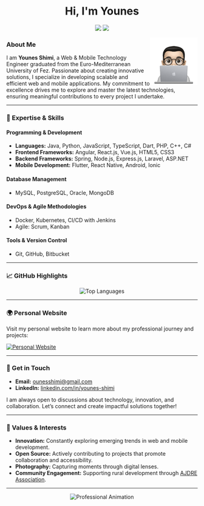 <h1 align="center">Hi, I'm Younes</h1>
<p align="center">
    <a href="https://twitter.com/youneshim_i"><img src="https://img.shields.io/badge/Twitter-%231FA1F1?style=for-the-badge&logo=twitter&logoColor=white"/></a>
    <a href="https://www.linkedin.com/in/younes-shimi"><img src="https://img.shields.io/badge/LinkedIn-%230177B5?style=for-the-badge&logo=linkedin&logoColor=white"/></a>
</p>

<img src="https://github.com/youneshimi/youneshimi/blob/main/profile-img.png" align="right" width="25%" alt="Profile image"/>

### About Me

I am **Younes Shimi**, a Web & Mobile Technology Engineer graduated from the Euro-Mediterranean University of Fez. Passionate about creating innovative solutions, I specialize in developing scalable and efficient web and mobile applications. My commitment to excellence drives me to explore and master the latest technologies, ensuring meaningful contributions to every project I undertake.

---

### 💼 Expertise & Skills

#### Programming & Development
- **Languages:** Java, Python, JavaScript, TypeScript, Dart, PHP, C++, C#
- **Frontend Frameworks:** Angular, React.js, Vue.js, HTML5, CSS3
- **Backend Frameworks:** Spring, Node.js, Express.js, Laravel, ASP.NET
- **Mobile Development:** Flutter, React Native, Android, Ionic

#### Database Management
- MySQL, PostgreSQL, Oracle, MongoDB

#### DevOps & Agile Methodologies
- Docker, Kubernetes, CI/CD with Jenkins
- Agile: Scrum, Kanban

#### Tools & Version Control
- Git, GitHub, Bitbucket

---

### 📈 GitHub Highlights

<p align="center">
<!--   <img src="https://github-readme-stats.vercel.app/api?username=youneshimi&show_icons=true&theme=dark" alt="GitHub Stats"/>
  <img src="https://github-readme-streak-stats.herokuapp.com/?user=youneshimi&theme=dark" alt="GitHub Streak"/> -->
  <img src="https://github-readme-stats.vercel.app/api/top-langs/?username=youneshimi&layout=compact&theme=dark" alt="Top Languages"/>
</p>

---

### 🌍 Personal Website

Visit my personal website to learn more about my professional journey and projects:

<a href="https://shimi.netlify.app/">
    <img src="https://img.shields.io/badge/Visit%20My%20Website-%2300C7B7?style=for-the-badge&logo=icloud&logoColor=white" alt="Personal Website"/>
</a>

---

### 📨 Get in Touch

- **Email:** [ounesshimi@gmail.com](mailto:ounesshimi@gmail.com)
- **LinkedIn:** [linkedin.com/in/younes-shimi](https://www.linkedin.com/in/younes-shimi)

I am always open to discussions about technology, innovation, and collaboration. Let’s connect and create impactful solutions together!

---

### 🌟 Values & Interests

- **Innovation:** Constantly exploring emerging trends in web and mobile development.
- **Open Source:** Actively contributing to projects that promote collaboration and accessibility.
- **Photography:** Capturing moments through digital lenses.
- **Community Engagement:** Supporting rural development through [AJDRE Association](#).

---

<p align="center">
  <img src="https://media.giphy.com/media/xT9IgzoKnwFNmISR8I/giphy.gif" width="50%" alt="Professional Animation"/>
</p>
